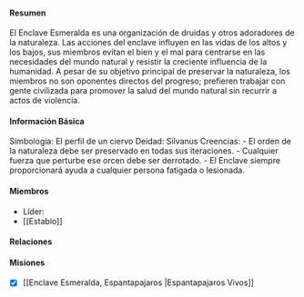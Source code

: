 #### Resumen
El Enclave Esmeralda es una organización de druidas y otros adoradores de la naturaleza. Las acciones del enclave influyen en las vidas de los altos y los bajos, sus miembros evitan el bien y el mal para centrarse en las necesidades del mundo natural y resistir la creciente influencia de la humanidad. A pesar de su objetivo principal de preservar la naturaleza, los miembros no son oponentes directos del progreso; prefieren trabajar con gente civilizada para promover la salud del mundo natural sin recurrir a actos de violencia.

#### Información Básica
Simbología: El perfil de un ciervo
Deidad: Silvanus
Creencias: 
	- El orden de la naturaleza debe ser preservado en todas sus iteraciones.
	- Cualquier fuerza que perturbe ese orcen debe ser derrotado.
	- El Enclave siempre proporcionará ayuda a cualquier persona fatigada o lesionada.
#### Miembros
- Líder: 
- [[Estabio]]

#### Relaciones


#### Misiones
- [x]  [[Enclave Esmeralda, Espantapajaros |Espantapajaros Vivos]] 
